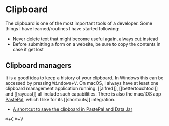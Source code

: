 # Clipboard 

The clipboard is one of the most important tools of a developer. Some things I have learned/routines I have started following:

- Never delete text that might become useful again, always cut instead
- Before submitting a form on a website, be sure to copy the contents in case it get lost

## Clipboard managers

It is a good idea to keep a history of your clipboard. In Windows this can be accessed by pressing <kbd>Windows</kbd>+<kbd>V</kbd>.
On macOS, I always have at least one clipboard management application running. [[alfred]], [[bettertouchtool]] and [[raycast]] all include such capabilities. There is also the mac/iOS app [PastePal](https://indiegoodies.com/PastePal), which I like for its [[shortcuts]] integration. 

- [A shortcut to save the clipboard in PastePal and Data Jar](https://www.icloud.com/shortcuts/d79bf4776cbb408e9c692f2dd209ca01)


<kbd>⌘</kbd>+<kbd>C</kbd>
<kbd>⌘</kbd>+<kbd>V</kbd>

